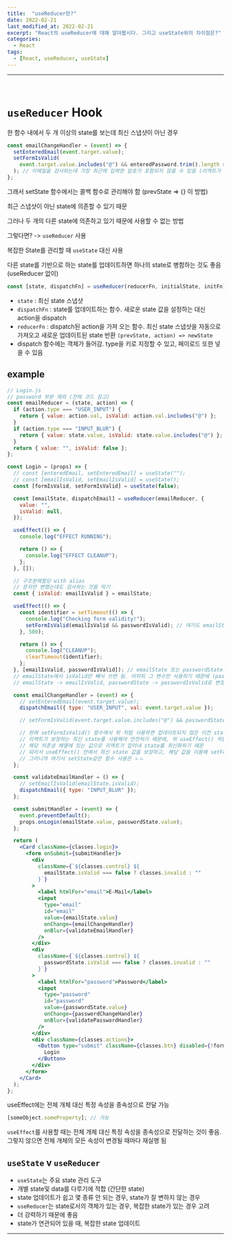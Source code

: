 ```yaml
---
title:  "useReducer란?"
date: 2022-02-21
last_modified_at: 2022-02-21
excerpt: "React의 useReducer에 대해 알아봅시다. 그리고 useState와의 차이점은?"
categories:
  - React
tags:
  - [React, useReducer, useState]
---
```


---

<br>

# `useReducer` Hook

한 함수 내에서 두 개 이상의 state를 보는데 최신 스냅샷이 아닌 경우

```jsx
const emailChangeHandler = (event) => {
  setEnteredEmail(event.target.value);
  setFormIsValid(
    event.target.value.includes("@") && enteredPassword.trim().length > 6
  ); // 이메일을 검사하는데 가장 최근에 입력한 암호가 포함되지 않을 수 있음 (리액트가 state 업데이트를 스케줄링하는 방식 때문)
};
```

그래서 setState 함수에서는 콜백 함수로 관리해야 함 (prevState => {} 이 방법)

최근 스냅샷이 아닌 state에 의존할 수 있기 때문

그러나 두 개의 다른 state에 의존하고 있기 때문에 사용할 수 없는 방법

그렇다면? -> `useReducer` 사용

복잡한 State를 관리할 때 `useState` 대신 사용

다른 state를 기반으로 하는 state를 업데이트하면 하나의 state로 병함하는 것도 좋음 (useReducer 없이)

```jsx
const [state, dispatchFn] = useReducer(reducerFn, initialState, initFn);
```

- `state` : 최신 state 스냅샷
- `dispatchFn` : state를 업데이트하는 함수. 새로운 state 값을 설정하는 대신 action을 dispatch
- `reducerFn` : dispatch된 action을 가져 오는 함수. 최신 state 스냅샷을 자동으로 가져오고 새로운 업데이트된 state 반환 `(prevState, action) => newState`
- dispatch 함수에는 객체가 들어감. type을 키로 지정할 수 있고, 페이로드 또한 넣을 수 있음

## example

```jsx
// Login.js
// password 부분 제외 (전체 코드 참고)
const emailReducer = (state, action) => {
  if (action.type === "USER_INPUT") {
    return { value: action.val, isValid: action.val.includes("@") };
  }
  if (action.type === "INPUT_BLUR") {
    return { value: state.value, isValid: state.value.includes("@") };
  }
  return { value: "", isValid: false };
};

const Login = (props) => {
  // const [enteredEmail, setEnteredEmail] = useState("");
  // const [emailIsValid, setEmailIsValid] = useState();
  const [formIsValid, setFormIsValid] = useState(false);

  const [emailState, dispatchEmail] = useReducer(emailReducer, {
    value: "",
    isValid: null,
  });

  useEffect(() => {
    console.log("EFFECT RUNNING");

    return () => {
      console.log("EFFECT CLEANUP");
    };
  }, []);

  // 구조분해할당 with alias
  // 문자만 변했는데도 검사하는 것을 막기
  const { isValid: emailIsValid } = emailState;

  useEffect(() => {
    const identifier = setTimeout(() => {
      console.log("Checking form validity!");
      setFormIsValid(emailIsValid && passwordIsValid); // 여기도 emailState -> emailIsValid, passwordState -> passwordIsValid로 변경
    }, 500);

    return () => {
      console.log("CLEANUP");
      clearTimeout(identifier);
    };
  }, [emailIsValid, passwordIsValid]); // emailState 또는 passwordState가 변경될 때마다 실행 -> 막으려면?
  // emailState에서 isValid만 빼서 쓰면 됨. 어차피 그 변수만 사용하기 때문에 (password도 똑같이)
  // emailState -> emailIsValid, passwordState -> passwordIsValid로 변경

  const emailChangeHandler = (event) => {
    // setEnteredEmail(event.target.value);
    dispatchEmail({ type: "USER_INPUT", val: event.target.value });

    // setFormIsValid(event.target.value.includes("@") && passwordState.isValid);

    // 원래 setFormIsValid() 함수에서 위 처럼 사용하면 업데이트되지 않은 이전 state를 사용할 수 있음
    // 리액트가 보장하는 최신 state를 사용해야 안전하기 때문에, 위 useEffect() 처럼 사용하면 됨
    // 해당 의존성 배열에 있는 값으로 리액트가 잡아내 state를 최신화하기 때문
    // 따라서 useEffect() 안에서 최신 state 값을 보장하고, 해당 값을 이용해 setFormIsValid() 함수를 사용
    // 그러니까 여기서 setState같은 함수 사용은 ㄴㄴ
  };

  const validateEmailHandler = () => {
    // setEmailIsValid(emailState.isValid);
    dispatchEmail({ type: "INPUT_BLUR" });
  };

  const submitHandler = (event) => {
    event.preventDefault();
    props.onLogin(emailState.value, passwordState.value);
  };

  return (
    <Card className={classes.login}>
      <form onSubmit={submitHandler}>
        <div
          className={`${classes.control} ${
            emailState.isValid === false ? classes.invalid : ""
          }`}
        >
          <label htmlFor="email">E-Mail</label>
          <input
            type="email"
            id="email"
            value={emailState.value}
            onChange={emailChangeHandler}
            onBlur={validateEmailHandler}
          />
        </div>
        <div
          className={`${classes.control} ${
            passwordState.isValid === false ? classes.invalid : ""
          }`}
        >
          <label htmlFor="password">Password</label>
          <input
            type="password"
            id="password"
            value={passwordState.value}
            onChange={passwordChangeHandler}
            onBlur={validatePasswordHandler}
          />
        </div>
        <div className={classes.actions}>
          <Button type="submit" className={classes.btn} disabled={!formIsValid}>
            Login
          </Button>
        </div>
      </form>
    </Card>
  );
};
```

useEffect에는 전체 개체 대신 특정 속성을 종속성으로 전달 가능

```jsx
[someObject.someProperty]; // 가능
```

`useEffect`를 사용할 때는 전체 개체 대신 특정 속성을 종속성으로 전달하는 것이 좋음. 그렇지 않으면 전체 개체의 모든 속성이 변경될 때마다 재실행 됨

## `useState` v `useReducer`

- `useState`는 주요 state 관리 도구
- 개별 state및 data를 다루기에 적합 (간단한 state)
- state 업데이트가 쉽고 몇 종류 안 되는 경우, state가 잘 변하지 않는 경우
- `useReducer`는 state로서의 객체가 있는 경우, 복잡한 state가 있는 경우 고려
- 더 강력하기 때문에 좋음
- state가 연관되어 있을 때, 복잡한 state 업데이트

---
